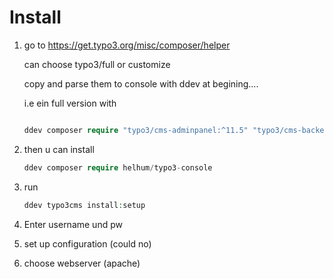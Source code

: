 # Install

1. go to <https://get.typo3.org/misc/composer/helper>

    can choose typo3/full or customize

    copy and parse them to console with ddev at begining....

    i.e ein full version with

    ```php

    ddev composer require "typo3/cms-adminpanel:^11.5" "typo3/cms-backend:^11.5" "typo3/cms-belog:^11.5" "typo3/cms-beuser:^11.5" "typo3/cms-core:^11.5" "typo3/cms-dashboard:^11.5" "typo3/cms-extbase:^11.5" "typo3/cms-extensionmanager:^11.5" "typo3/cms-felogin:^11.5" "typo3/cms-filelist:^11.5" "typo3/cms-filemetadata:^11.5" "typo3/cms-fluid:^11.5" "typo3/cms-fluid-styled-content:^11.5" "typo3/cms-form:^11.5" "typo3/cms-frontend:^11.5" "typo3/cms-impexp:^11.5" "typo3/cms-indexed-search:^11.5" "typo3/cms-info:^11.5" "typo3/cms-install:^11.5" "typo3/cms-linkvalidator:^11.5" "typo3/cms-lowlevel:^11.5" "typo3/cms-opendocs:^11.5" "typo3/cms-recordlist:^11.5" "typo3/cms-recycler:^11.5" "typo3/cms-redirects:^11.5" "typo3/cms-reports:^11.5" "typo3/cms-rte-ckeditor:^11.5" "typo3/cms-scheduler:^11.5" "typo3/cms-seo:^11.5" "typo3/cms-setup:^11.5" "typo3/cms-sys-note:^11.5" "typo3/cms-t3editor:^11.5" "typo3/cms-tstemplate:^11.5" "typo3/cms-viewpage:^11.5" "typo3/cms-workspaces:^11.5"

    ```

2. then u can install

    ```php
    ddev composer require helhum/typo3-console
    ```

3. run

   ```php
   ddev typo3cms install:setup
   ```

4. Enter username und pw
5. set up configuration (could no)
6. choose webserver (apache)
